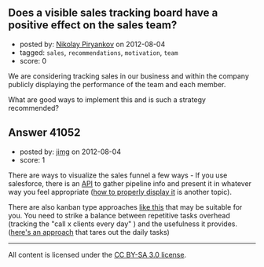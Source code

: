 ## Does a visible sales tracking board have a positive effect on the sales team?

- posted by: [Nikolay Piryankov](https://stackexchange.com/users/-1/8046-nikolay-piryankov) on 2012-08-04
- tagged: `sales`, `recommendations`, `motivation`, `team`
- score: 0

We are considering tracking sales in our business and within the company publicly displaying the performance of the team and each member.

What are good ways to implement this and is such a strategy recommended?


## Answer 41052

- posted by: [jimg](https://stackexchange.com/users/-1/2380-jimg) on 2012-08-04
- score: 1

<p>There are ways to visualize the sales funnel a few ways - If you use salesforce, there is an <a href="http://developer.force.com/REST" rel="nofollow">API</a> to gather pipeline info and present it in whatever way you feel appropriate (<a href="http://petrolmer.blogspot.com/2010/07/its-easy-to-create-wrong-funnel-chart.html" rel="nofollow">how to properly display it</a> is another topic). </p>

<p>There are also kanban type approaches <a href="http://www.agilezen.com/uses/sales/" rel="nofollow">like this</a> that may be suitable for you.  You need to strike a balance between repetitive tasks overhead (tracking the "call x clients every day" ) and the usefulness it provides. (<a href="http://www.personalkanban.com/pk/designpatterns/the-sequestering-approach-and-personal-kanban/" rel="nofollow">here's an approach</a> that tares out the daily tasks) </p>




---

All content is licensed under the [CC BY-SA 3.0 license](https://creativecommons.org/licenses/by-sa/3.0/).
